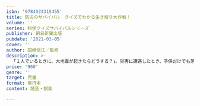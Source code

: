 ```yaml
---
isbn: '9784023319455'
title: 防災のサバイバル　クイズでわかる生き残り大作戦！
volume: ''
series: 科学クイズサバイバルシリーズ
publisher: 朝日新聞出版
pubdate: '2021-03-05'
cover: ''
author: 国崎信江／監修
description: >-
  「１人でいるときに、大地震が起きたらどうする？」。災害に遭遇したとき、子供だけでも落ち着いて行動し、身を守る方法を学べるクイズ形式の子供版「防災ハンドブック」。「科学漫画サバイバル」の人気キャラ・ジオと一緒に楽しく防災の知識を身につけよう。
price: '960'
genre: ''
target: 児童
format: 単行本
content: 諸芸・娯楽

---
```

